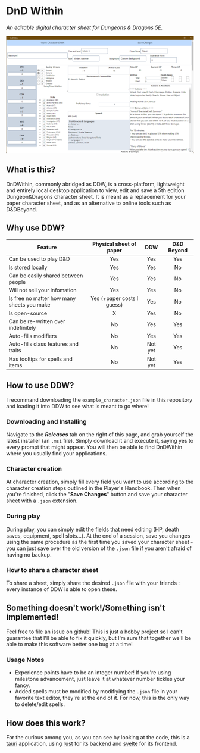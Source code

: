 # DnD Within

*An editable digital character sheet for Dungeons & Dragons 5E.*

![An illustration of the user interface of DnDWithin](example_1.png)


## What is this?

DnDWithin, commonly abridged as DDW, is a cross-platform, lightweight and entirely local desktop application to view, edit and save a 5th edition Dungeon&Dragons character sheet. It is meant as a replacement for your paper character sheet, and as an alternative to online tools such as D&DBeyond.

## Why use DDW?
| Feature                                    |  Physical sheet of paper   | DDW      | D&D Beyond |
| ------------------------------------------ |:--------------------------:|:--------:|:----------:|
| Can be used to play D&D                    |            Yes             | Yes      |    Yes     |
| Is stored locally                          |            Yes             | Yes      |     No     |
| Can be easily shared between people        |            Yes             | Yes      |     No     |
| Will not sell your infomation              |            Yes             | Yes      |     No     |
| Is free no matter how many sheets you make | Yes (+paper costs I guess) | Yes      |     No     |
| Is open-source                             |             X              | Yes      |     No     |
| Can be re-written over indefinitely        |             No             | Yes      |    Yes     |
| Auto-fills modifiers                       |             No             | Yes      |    Yes     |
| Auto-fills class features and traits       |             No             | Not yet  |    Yes     |
| Has tooltips for spells and items          |             No             | Not yet  |    Yes     |


## How to use DDW?
I recommand downloading the `example_character.json` file in this repository and loading it into DDW to see what is meant to go where!

### Downloading and Installing
Navigate to the ***Releases*** tab on the right of this page, and grab yourself the latest installer (an `.msi` file). Simply download it and execute it, saying yes to every prompt that might appear. You will then be able to find DnDWithin where you usually find your applications. 

### Character creation
At character creation, simply fill every field you want to use according to the character creation steps outlined in the Player's Handbook. Then when you're finished, click the "**Save Changes**" button and save your character sheet with a `.json` extension.

### During play
During play, you can simply edit the fields that need editing (HP, death saves, equipment, spell slots...). At the end of a session, save you changes using the same procedure as the first time you saved your character sheet - you can just save over the old version of the `.json` file if you aren't afraid of having no backup.

### How to share a character sheet
To share a sheet, simply share the desired `.json` file with your friends : every instance of DDW is able to open these.

## Something doesn't work!/Something isn't implemented!
Feel free to file an issue on github! This is just a hobby project so I can't guarantee that I'll be able to fix it quickly, but I'm sure that together we'll be able to make this software better one bug at a time!

### Usage Notes
 - Experience points have to be an integer number! If you're using milestone advancement, just leave it at whatever number tickles your fancy.
 - Added spells must be modified by modifiying the `.json` file in your favorite text editor, they're at the end of it. For now, this is the only way to delete/edit spells.

## How does this work?
For the curious among you, as you can see by looking at the code, this is a [tauri](https://tauri.app/) application, using [rust](https://www.rust-lang.org/) for its backend and [svelte](https://svelte.dev/) for its frontend.